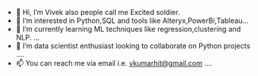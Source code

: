 - 👋 Hi, I’m Vivek also people call me Excited soldier.
- 👀 I’m interested in Python,SQL and tools like Alteryx,PowerBi,Tableau...
- 🌱 I’m currently learning ML techniques like regression,clustering and NLP. ...
- 💞️ I’m data scientist enthusiast looking to collaborate on Python projects ....
- 📫 You can reach me via email i.e. vkumarhit@gmail.com .... 
<!---
vkumarhit/vkumarhit is a ✨ special ✨ repository because its `README.md` (this file) appears on your GitHub profile.
You can click the Preview link to take a look at your changes.
--->
